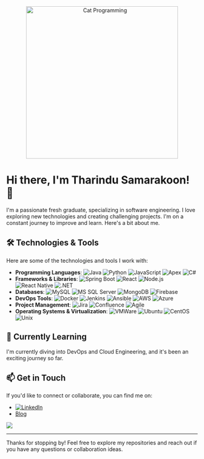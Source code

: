 <div align="center">
  <img src="https://media0.giphy.com/media/v1.Y2lkPTc5MGI3NjExZGlra2I1eWNmeWYzOW02Ynk3dHgyYTM3cGsyY2V0ZGJjMjA3NG1jaiZlcD12MV9pbnRlcm5hbF9naWZfYnlfaWQmY3Q9Zw/qgQUggAC3Pfv687qPC/giphy.gif" alt="Cat Programming" width="400" />
</div>


# Hi there, I'm Tharindu Samarakoon! 👋

I'm a passionate fresh graduate, specializing in software engineering. I love exploring new technologies and creating challenging projects. I'm on a constant journey to improve and learn. Here's a bit about me.

## 🛠️ Technologies & Tools
Here are some of the technologies and tools I work with:

- **Programming Languages**: 
  ![Java](https://img.shields.io/badge/Java-007396?style=flat-square&logo=java&logoColor=white) 
  ![Python](https://img.shields.io/badge/Python-3670A0?style=flat-square&logo=python&logoColor=white) 
  ![JavaScript](https://img.shields.io/badge/JavaScript-F7DF1E?style=flat-square&logo=javascript&logoColor=black) 
  ![Apex](https://img.shields.io/badge/Apex-0A66C2?style=flat-square&logo=salesforce&logoColor=white)
  ![C#](https://img.shields.io/badge/C%23-239120?style=flat-square&logo=c-sharp&logoColor=white)
- **Frameworks & Libraries**: 
  ![Spring Boot](https://img.shields.io/badge/Spring_Boot-6DB33F?style=flat-square&logo=spring&logoColor=white) 
  ![React](https://img.shields.io/badge/React-61DAFB?style=flat-square&logo=react&logoColor=black) 
  ![Node.js](https://img.shields.io/badge/Node.js-339933?style=flat-square&logo=node.js&logoColor=white)
  ![React Native](https://img.shields.io/badge/React_Native-61DAFB?style=flat-square&logo=react&logoColor=black)
  ![.NET](https://img.shields.io/badge/.NET-512BD4?style=flat-square&logo=dotnet&logoColor=white)
- **Databases**: 
  ![MySQL](https://img.shields.io/badge/MySQL-4479A1?style=flat-square&logo=mysql&logoColor=white) 
  ![MS SQL Server](https://img.shields.io/badge/MS_SQL_Server-CC2927?style=flat-square&logo=microsoft-sql-server&logoColor=white)
  ![MongoDB](https://img.shields.io/badge/MongoDB-4EA94B?style=flat-square&logo=mongodb&logoColor=white)
  ![Firebase](https://img.shields.io/badge/Firebase-FFCA28?style=flat-square&logo=firebase&logoColor=black)
- **DevOps Tools**: 
  ![Docker](https://img.shields.io/badge/Docker-2496ED?style=flat-square&logo=docker&logoColor=white) 
  ![Jenkins](https://img.shields.io/badge/Jenkins-D24939?style=flat-square&logo=jenkins&logoColor=white) 
  ![Ansible](https://img.shields.io/badge/Ansible-EE0000?style=flat-square&logo=ansible&logoColor=white) 
  ![AWS](https://img.shields.io/badge/AWS-232F3E?style=flat-square&logo=amazon-aws&logoColor=white)
  ![Azure](https://img.shields.io/badge/Azure-0089D6?style=flat-square&logo=microsoft-azure&logoColor=white)
- **Project Management**: 
  ![Jira](https://img.shields.io/badge/Jira-0052CC?style=flat-square&logo=jira&logoColor=white) 
  ![Confluence](https://img.shields.io/badge/Confluence-172B4D?style=flat-square&logo=confluence&logoColor=white) 
  ![Agile](https://img.shields.io/badge/Agile-0A66C2?style=flat-square&logo=agile&logoColor=white)
- **Operating Systems & Virtualization**:
  ![VMWare](https://img.shields.io/badge/VMWare-607078?style=flat-square&logo=vmware&logoColor=white)
  ![Ubuntu](https://img.shields.io/badge/Ubuntu-E95420?style=flat-square&logo=ubuntu&logoColor=white)
  ![CentOS](https://img.shields.io/badge/CentOS-262577?style=flat-square&logo=centos&logoColor=white)
  ![Unix](https://img.shields.io/badge/Unix-000000?style=flat-square&logo=unix&logoColor=white)


## 🌱 Currently Learning
I'm currently diving into DevOps and Cloud Engineering, and it's been an exciting journey so far.

## 📫 Get in Touch
If you'd like to connect or collaborate, you can find me on:

- [![LinkedIn](https://img.shields.io/badge/LinkedIn-0A66C2?style=flat-square&logo=linkedin&logoColor=white)](www.linkedin.com/in/tharindu-c-b-samarakoon)
- [Blog](https://tharindusamarakoon.blogspot.com/)

<!-- GitHub stats from https://github.com/anuraghazra/github-readme-stats -->
![](https://github-readme-stats.vercel.app/api?username=Tharindu-Samarakoon&theme=radical&hide_border=false&include_all_commits=true&count_private=true)<br/>

---

Thanks for stopping by! Feel free to explore my repositories and reach out if you have any questions or collaboration ideas.

